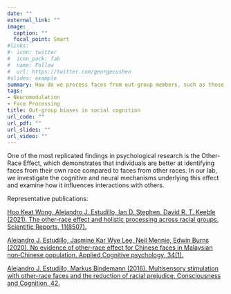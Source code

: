 ```yaml
---
date: ""
external_link: ""
image:
  caption: ""
  focal_point: Smart
#links:
#- icon: twitter
#  icon_pack: fab
#  name: Follow
#  url: https://twitter.com/georgecushen
#slides: example
summary: How do we process faces from out-group members, such as those of different races or ages?
tags:
- Neuromodulation
- Face Processing
title: Out-group biases in social cognition
url_code: ""
url_pdf: ""
url_slides: ""
url_video: ""
---
```


One of the most replicated findings in psychological research is the Other-Race Effect, which demonstrates that individuals are better at identifying faces from their own race compared to faces from other races. In our lab, we investigate the cognitive and neural mechanisms underlying this effect and examine how it influences interactions with others. 

Representative publications:

[Hoo Keat Wong, Alejandro J. Estudillo, Ian D. Stephen, David R. T. Keeble (2021). The other‑race effect and holistic processing across racial groups. Scientific Reports, 11(8507).](https://alejandro-estudillo.netlify.app/publication/wong-et-al.-2021/)

[Alejandro J. Estudillo, Jasmine Kar Wye Lee, Neil Mennie, Edwin Burns (2020). No evidence of other‐race effect for Chinese faces in Malaysian non‐Chinese population. Applied Cognitive psychology, 34(1).](https://alejandro-estudillo.netlify.app/publication/estudillo-et-al.-2020/)

[Alejandro J. Estudillo, Markus Bindemann (2016). Multisensory stimulation with other-race faces and the reduction of racial prejudice. Consciousness and Cognition, 42.](https://alejandro-estudillo.netlify.app/publication/estudillo-bindemann-2016/)

